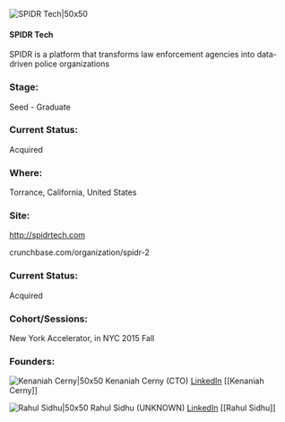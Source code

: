 

![SPIDR Tech|50x50](https://apimg.techstars.com/connect/images/image_files/5610683f808320b5b3000008/original/SPIDR-Tech-blue.png)

#### SPIDR Tech
SPIDR is a platform that transforms law enforcement agencies into data-driven police organizations

### Stage: 
Seed - Graduate 

### Current Status: 
Acquired

### Where:
Torrance, California, United States

### Site:
http://spidrtech.com



crunchbase.com/organization/spidr-2

### Current Status: 
Acquired

### Cohort/Sessions: 
New York Accelerator, in NYC 2015 Fall

### Founders: 

![Kenaniah Cerny|50x50](https://apimg.techstars.com/connect/images/image_files/565cc622808320769600002e/original/me.jpg) Kenaniah Cerny (CTO) [LinkedIn](https://linkedin.com/in/kenaniah) [[Kenaniah Cerny]]

![Rahul Sidhu|50x50](https://apimg.techstars.com/connect/images/image_files/561067d0808320b5b3000006/original/avatar.jpg) Rahul Sidhu (UNKNOWN) [LinkedIn](https://linkedin.com/in/rahulsidhu) [[Rahul Sidhu]]


